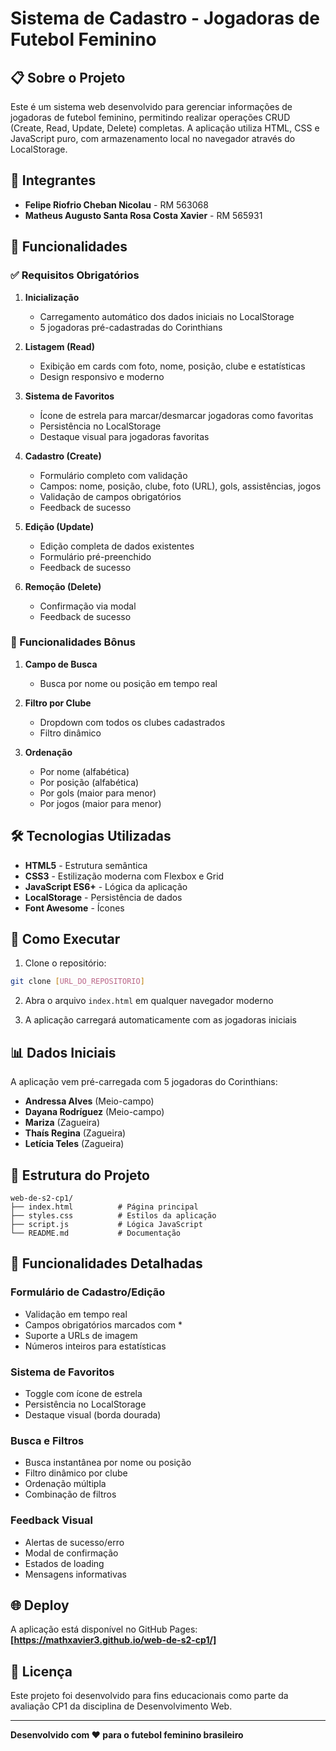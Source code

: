 # Sistema de Cadastro - Jogadoras de Futebol Feminino

## 📋 Sobre o Projeto

Este é um sistema web desenvolvido para gerenciar informações de jogadoras de futebol feminino, permitindo realizar operações CRUD (Create, Read, Update, Delete) completas. A aplicação utiliza HTML, CSS e JavaScript puro, com armazenamento local no navegador através do LocalStorage.

## 👥 Integrantes

- **Felipe Riofrio Cheban Nicolau** - RM 563068
- **Matheus Augusto Santa Rosa Costa Xavier** - RM 565931

## 🚀 Funcionalidades

### ✅ Requisitos Obrigatórios

1. **Inicialização**

   - Carregamento automático dos dados iniciais no LocalStorage
   - 5 jogadoras pré-cadastradas do Corinthians

2. **Listagem (Read)**

   - Exibição em cards com foto, nome, posição, clube e estatísticas
   - Design responsivo e moderno

3. **Sistema de Favoritos**

   - Ícone de estrela para marcar/desmarcar jogadoras como favoritas
   - Persistência no LocalStorage
   - Destaque visual para jogadoras favoritas

4. **Cadastro (Create)**

   - Formulário completo com validação
   - Campos: nome, posição, clube, foto (URL), gols, assistências, jogos
   - Validação de campos obrigatórios
   - Feedback de sucesso

5. **Edição (Update)**

   - Edição completa de dados existentes
   - Formulário pré-preenchido
   - Feedback de sucesso

6. **Remoção (Delete)**
   - Confirmação via modal
   - Feedback de sucesso

### 🎁 Funcionalidades Bônus

1. **Campo de Busca**

   - Busca por nome ou posição em tempo real

2. **Filtro por Clube**

   - Dropdown com todos os clubes cadastrados
   - Filtro dinâmico

3. **Ordenação**
   - Por nome (alfabética)
   - Por posição (alfabética)
   - Por gols (maior para menor)
   - Por jogos (maior para menor)

## 🛠️ Tecnologias Utilizadas

- **HTML5** - Estrutura semântica
- **CSS3** - Estilização moderna com Flexbox e Grid
- **JavaScript ES6+** - Lógica da aplicação
- **LocalStorage** - Persistência de dados
- **Font Awesome** - Ícones

## 🚀 Como Executar

1. Clone o repositório:

```bash
git clone [URL_DO_REPOSITORIO]
```

2. Abra o arquivo `index.html` em qualquer navegador moderno

3. A aplicação carregará automaticamente com as jogadoras iniciais

## 📊 Dados Iniciais

A aplicação vem pré-carregada com 5 jogadoras do Corinthians:

- **Andressa Alves** (Meio-campo)
- **Dayana Rodríguez** (Meio-campo)
- **Mariza** (Zagueira)
- **Thaís Regina** (Zagueira)
- **Letícia Teles** (Zagueira)

## 🔧 Estrutura do Projeto

```
web-de-s2-cp1/
├── index.html          # Página principal
├── styles.css          # Estilos da aplicação
├── script.js           # Lógica JavaScript
└── README.md           # Documentação
```

## 📝 Funcionalidades Detalhadas

### Formulário de Cadastro/Edição

- Validação em tempo real
- Campos obrigatórios marcados com \*
- Suporte a URLs de imagem
- Números inteiros para estatísticas

### Sistema de Favoritos

- Toggle com ícone de estrela
- Persistência no LocalStorage
- Destaque visual (borda dourada)

### Busca e Filtros

- Busca instantânea por nome ou posição
- Filtro dinâmico por clube
- Ordenação múltipla
- Combinação de filtros

### Feedback Visual

- Alertas de sucesso/erro
- Modal de confirmação
- Estados de loading
- Mensagens informativas

## 🌐 Deploy

A aplicação está disponível no GitHub Pages:
**[https://mathxavier3.github.io/web-de-s2-cp1/]**

## 📄 Licença

Este projeto foi desenvolvido para fins educacionais como parte da avaliação CP1 da disciplina de Desenvolvimento Web.

---

**Desenvolvido com ❤️ para o futebol feminino brasileiro**
